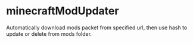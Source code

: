 # minecraftModUpdater
Automatically download mods packet from specified url, then use hash to update or delete from mods folder.
